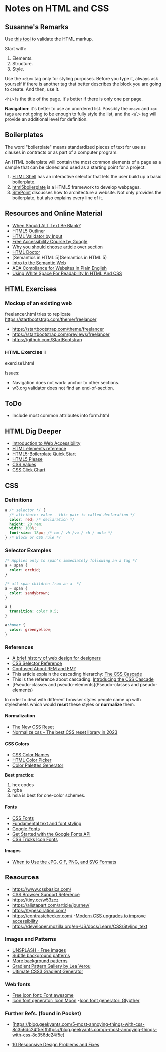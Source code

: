 # Notes on HTML and CSS

## Susanne's Remarks

Use [this tool](https://validator.w3.org) to validate the HTML markup.

Start with:

1. Elements.
2. Structure.
3. Style.

Use the `<div>` tag only for styling purposes. Before you type it, always ask yourself if there is another tag that better describes the block you are going to create. And then, use it.

`<h1>` is the title of the page. It's better if there is only one per page.

**Navigation**: it's better to use an unordered list. Possibly the `<nav>` and `<a>` tags are not going to be enough to fully style the list, and the `<ul>` tag will provide an additional level for definition.

## Boilerplates

The word "boilerplate" means standardized pieces of text for use as clauses in contracts or as part of a computer program.

An HTML boilerplate will contain the most common elements of a page as a sample that can be cloned and used as a starting point for a project.

1. [HTML Shell](https://www.toptal.com/developers/htmlshell) has an interactive selector that lets the user build up a basic boilerplate.
2. [html5boilerplate](https://html5boilerplate.com/) is a HTML5 framework to develop webpages.
3. [SitePoint](https://www.sitepoint.com/a-basic-html5-template/) discusses how to architecture a website. Not only provides the boilerplate, but also explains every line of it.

## Resources and Online Material

- [When Should ALT Text Be Blank?](https://osric.com/chris/accidental-developer/2012/01/when-should-alt-text-be-blank/)
- [HTML5 Outliner](https://gsnedders.html5.org/outliner/)
- [HTML Validator by Input](https://validator.w3.org/#validate_by_input)
- [Free Accessibility Course by Google](https://www.udacity.com/course/web-accessibility--ud891)
- [Why you should choose article over section](https://www.smashingmagazine.com/2020/01/html5-article-section/)
- [HTML Doctor](https://html5doctor.com/)
- [Semantics in HTML 5](Semantics in HTML 5)
- [Intro to the Semantic Web](https://www.youtube.com/watch?v=OGg8A2zfWKg)
- [ADA Compliance for Websites in Plain English](https://krisrivenburgh.medium.com/the-ada-checklist-website-compliance-guidelines-for-2019-in-plain-english-123c1d58fad9)
- [Using White Space For Readability In HTML And CSS](https://www.smashingmagazine.com/2013/02/using-white-space-for-readability-in-html-and-css/)

## HTML Exercises

### Mockup of an existing web

freelancer.html tries to replicate <https://startbootstrap.com/theme/freelancer>

- <https://startbootstrap.com/theme/freelancer>
- <https://startbootstrap.com/previews/freelancer>
- <https://github.com/StartBootstrap>

### HTML Exercise 1

exercise1.html

Issues:

- Navigation does not work: anchor to other sections.
- w3.org validator does not find an end-of-section.

## ToDo

- Include most common attributes into form.html

## HTML Dig Deeper

- [Introduction to Web Accessibility](https://www.w3.org/WAI/fundamentals/accessibility-intro/)
- [HTML elements reference](https://developer.mozilla.org/en-US/docs/web/html/element)
- [HTML5-Boilerplate Quick Start](https://github.com/h5bp/html5-boilerplate#quick-start)
- [HTML5 Please](https://html5please.com/)
- [CSS Values](https://cssvalues.com/)
- [CSS Click Chart](https://css3clickchart.com/)

## CSS

### Definitions

```css
a /* selector */ {
  /* attribute: value - this pair is called declaration */
  color: red; /* declaration */
  height: 20 rem;
  width: 100%;
  font-size: 18px; /* em / vh /vw / ch / auto */
} /* Block or CSS rule */
```

### Selector Examples

```css
/* Applies only to span's immediately following an a tag */
a + span {
  color: orchid;
}

/* all span children from an a  */
a ~ span {
  color: sandybrown;
}

a {
  transition: color 0.5;
}

a:hover {
  color: greenyellow;
}
```

### References

- [A brief history of web design for designers](https://blog.froont.com/brief-history-of-web-design-for-designers/)
- [CSS Selector Reference](https://www.w3schools.com/cssref/css_selectors.php)
- [Confused About REM and EM?](https://j.eremy.net/confused-about-rem-and-em/)
- This article explain the cascading hierarchy: [The CSS Cascade](https://wattenberger.com/blog/css-cascade)
- This is the reference about cascading: [Introducing the CSS Cascade](https://developer.mozilla.org/en-US/docs/Web/CSS/Cascade)
- [Pseudo-classes and pseudo-elements](Pseudo-classes and pseudo-elements)

In order to deal with different browser styles people came up with stylesheets which would **reset** these styles or **normalize** them.

#### Normalization

- [The New CSS Reset](https://elad2412.github.io/the-new-css-reset/)
- [Normalize.css - The best CSS reset library in 2023](https://byby.dev/normalize-css)

#### CSS Colors

- [CSS Color Names](https://147colors.com/)
- [HTML Color Picker](https://www.w3schools.com/colors/colors_picker.asp)
- [Color Palettes Generator](https://coolors.co/)

**Best practice**:

1. hex codes
2. rgba
3. hsla is best for one-color schemes.

#### Fonts

- [CSS Fonts](https://www.w3schools.com/css/css_font.asp)
- [Fundamental text and font styling](https://developer.mozilla.org/en-US/docs/Learn/CSS/Styling_text/Fundamentals#web_safe_fonts)
- [Google Fonts](https://fonts.google.com/)
- [Get Started with the Google Fonts API](https://developers.google.com/fonts/docs/getting_started)
- [CSS Tricks Icon Fonts](https://css-tricks.com/examples/IconFont/)

#### Images

- [When to Use the JPG, GIF, PNG, and SVG Formats](https://www.thoughtco.com/when-to-use-certain-image-formats-3467831)

## Resources

- <https://www.cssbasics.com/>
- [CSS Browser Support Reference](https://www.w3schools.com/cssref/css3_browsersupport.asp)
- <https://tiny.cc/w53zcz>
- <https://alistapart.com/article/journey/>
- <https://typespiration.com/>
- <https://contrastchecker.com/>
-[Modern CSS upgrades to improve accessibility](https://moderncss.dev/modern-css-upgrades-to-improve-accessibility/)
- <https://developer.mozilla.org/en-US/docs/Learn/CSS/Styling_text>

### Images and Patterns

- [UNSPLASH - Free images](https://unsplash.com/)
- [Subtle background patterns](https://www.toptal.com/designers/subtlepatterns/)
- [More background patterns](https://inspirationhut.net/design-resources/20-beautiful-seamless-patterns-for-your-website-background/)
- [Gradient Pattern Gallery by Lea Verou](https://leaverou.github.io/css3patterns/)
- [Ultimate CSS3 Gradient Generator](https://www.colorzilla.com/gradient-editor/)

### Web fonts

- [Free icon font: Font awesome](https://fontawesome.com/)
- [Icon font generator: Icon Moon](https://icomoon.io/app/#/select)
-[Icon font generator: Glypther](https://glyphter.com/)

### Further Refs. (found in Pocket)

- [https://blog.geekyants.com/5-most-annoying-things-with-css-8c356dc24f5e](https://blog.geekyants.com/5-most-annoying-things-with-css-8c356dc24f5e)

- [10 Responsive Design Problems and Fixes](https://uxmag.com/articles/10-responsive-design-problems-and-fixes)
